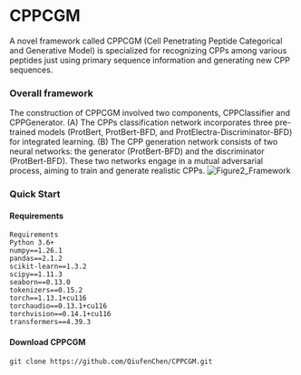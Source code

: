 # CPPCGM
A novel framework called CPPCGM (Cell Penetrating Peptide Categorical and Generative Model) is specialized for recognizing CPPs among various peptides just using primary sequence information and generating new CPP sequences. 

### Overall framework
The construction of CPPCGM involved two components, CPPClassifier and CPPGenerator. (A) The CPPs classification network incorporates three pre-trained models (ProtBert, ProtBert-BFD, and ProtElectra-Discriminator-BFD) for integrated learning. (B) The CPP generation network consists of two neural networks: the generator (ProtBert-BFD) and the discriminator (ProtBert-BFD). These two networks engage in a mutual adversarial process, aiming to train and generate realistic CPPs.
![Figure2_Framework](https://github.com/QiufenChen/CPPCGM/assets/52032167/b4a2d053-9c2d-44e4-a948-673de8cb43a3)

### Quick Start
#### Requirements
```
Requirements
Python 3.6+
numpy==1.26.1
pandas==2.1.2
scikit-learn==1.3.2
scipy==1.11.3
seaborn==0.13.0
tokenizers==0.15.2
torch==1.13.1+cu116
torchaudio==0.13.1+cu116
torchvision==0.14.1+cu116
transformers==4.39.3
```

#### Download CPPCGM
```
git clone https://github.com/QiufenChen/CPPCGM.git
```
